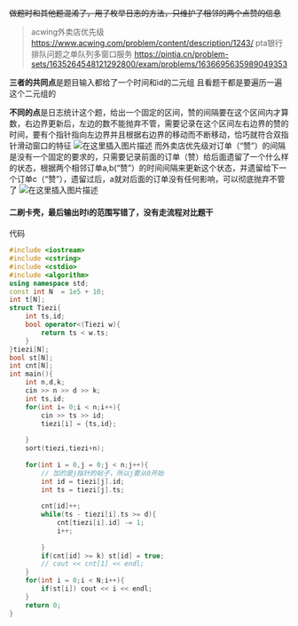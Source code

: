 ~~做题时和其他题混淆了，用了枚举日志的方法，只维护了相邻的两个点赞的信息~~

>acwing外卖店优先级
>https://www.acwing.com/problem/content/description/1243/ 
>pta银行排队问题之单队列多窗口服务
>https://pintia.cn/problem-sets/1635264548121292800/exam/problems/1636695635989049353

**三者的共同点**是题目输入都给了一个时间和id的二元组
且看题干都是要遍历一遍这个二元组的

**不同的点**是日志统计这个题，给出一个固定的区间，赞的间隔要在这个区间内才算数，右边界更新后，左边的数不能抛弃不管，需要记录在这个区间左右边界的赞的时间，要有个指针指向左边界并且根据右边界的移动而不断移动，恰巧就符合双指针滑动窗口的特征
![在这里插入图片描述](https://img-blog.csdnimg.cn/9c1ef43f86ab48ac9c8860b372a20d2c.png)
而外卖店优先级对订单（“赞”）的间隔是没有一个固定的要求的，只需要记录前面的订单（赞）给后面遗留了一个什么样的状态，根据两个相邻订单a,b(“赞”）的时间间隔来更新这个状态，并遗留给下一个订单c（“赞”），遗留过后，a就对后面的订单没有任何影响，可以彻底抛弃不管了
![在这里插入图片描述](https://img-blog.csdnimg.cn/d8ac831cd4484c25afca0381bfc8bcf9.png)
#### 二刷卡壳，最后输出时i的范围写错了，没有走流程对比题干


代码
```cpp
#include <iostream>
#include <cstring>
#include <cstdio>
#include <algorithm>
using namespace std;
const int N  = 1e5 + 10;
int t[N];
struct Tiezi{
    int ts,id;
    bool operator<(Tiezi w){
        return ts < w.ts;
    }
}tiezi[N];
bool st[N];
int cnt[N];
int main(){
    int n,d,k;
    cin >> n >> d >> k;
    int ts,id;
    for(int i= 0;i < n;i++){
        cin >> ts >> id;
        tiezi[i] = {ts,id};
        
    }
    sort(tiezi,tiezi+n);
    
    for(int i = 0,j = 0;j < n;j++){
        // 加的是j指针的帖子，所以j要从0开始
        int id = tiezi[j].id;
        int ts = tiezi[j].ts;
        
        cnt[id]++;
        while(ts - tiezi[i].ts >= d){
            cnt[tiezi[i].id] -= 1;
            i++;
            
        }
        if(cnt[id] >= k) st[id] = true;
        // cout << cnt[1] << endl;
    }
    for(int i = 0;i < N;i++){
        if(st[i]) cout << i << endl;
    }
    return 0;
}
```
